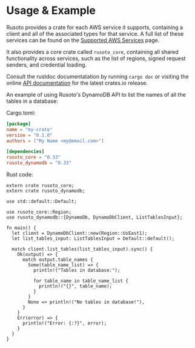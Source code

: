 # Usage & Example

Rusoto provides a crate for each AWS service it supports, containing a client
and all of the associated types for that service. A full list of these services
can be found on the [Supported AWS Services][supported-aws-services] page.

It also provides a core crate called `rusoto_core`, containing all shared
functionality across services, such as the list of regions, signed request senders,
and credential loading.

Consult the rustdoc documentatation by running `cargo doc` or visiting the online
[API documentation][api-documentation] for the latest crates.io release.

An example of using Rusoto's DynamoDB API to list the names of all the
tables in a database:

Cargo.toml:

```toml
[package]
name = "my-crate"
version = "0.1.0"
authors = ["My Name <my@email.com>"]

[dependencies]
rusoto_core = "0.33"
rusoto_dynamodb = "0.33"
```

Rust code:

```rust,no_run
extern crate rusoto_core;
extern crate rusoto_dynamodb;

use std::default::Default;

use rusoto_core::Region;
use rusoto_dynamodb::{DynamoDb, DynamoDbClient, ListTablesInput};

fn main() {
  let client = DynamoDbClient::new(Region::UsEast1);
  let list_tables_input: ListTablesInput = Default::default();

  match client.list_tables(list_tables_input).sync() {
    Ok(output) => {
      match output.table_names {
        Some(table_name_list) => {
          println!("Tables in database:");

          for table_name in table_name_list {
            println!("{}", table_name);
          }
        }
        None => println!("No tables in database!"),
      }
    }
    Err(error) => {
      println!("Error: {:?}", error);
    }
  }
}
```

[api-documentation]: https://rusoto.github.io/rusoto/rusoto/
[supported-aws-services]: /supported-aws-services.html
